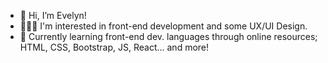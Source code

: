 - 👋 Hi, I’m Evelyn!
- 👩🏻‍💻 I'm interested in front-end development and some UX/UI Design.
- 🌱 Currently learning front-end dev. languages through online resources; HTML, CSS, Bootstrap, JS, React... and more!


<!---
evelynp111/evelynp111 is a ✨ special ✨ repository because its `README.md` (this file) appears on your GitHub profile.
You can click the Preview link to take a look at your changes.
--->
